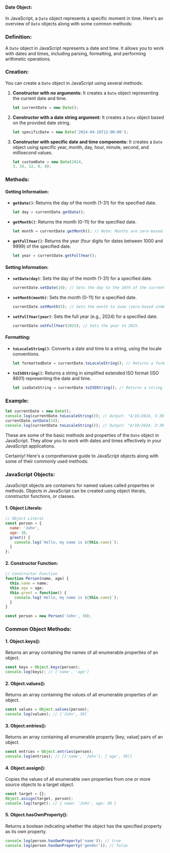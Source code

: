 #### Date Object:

In JavaScript, a `Date` object represents a specific moment in time. Here's an overview of `Date` objects along with some common methods:

### Definition:
A `Date` object in JavaScript represents a date and time. It allows you to work with dates and times, including parsing, formatting, and performing arithmetic operations.

### Creation:
You can create a `Date` object in JavaScript using several methods:
1. **Constructor with no arguments:** It creates a `Date` object representing the current date and time.
    ```javascript
    let currentDate = new Date();
    ```

2. **Constructor with a date string argument:** It creates a `Date` object based on the provided date string.
    ```javascript
    let specificDate = new Date('2024-04-16T12:00:00');
    ```

3. **Constructor with specific date and time components:** It creates a `Date` object using specific year, month, day, hour, minute, second, and millisecond values.
    ```javascript
    let customDate = new Date(2024, 
    3, 16, 12, 0, 0);
    ```

### Methods:

#### Getting Information:
- **`getDate()`**: Returns the day of the month (1-31) for the specified date.
  ```javascript
  let day = currentDate.getDate();
  ```

- **`getMonth()`**: Returns the month (0-11) for the specified date.
  ```javascript
  let month = currentDate.getMonth(); // Note: Months are zero-based.
  ```

- **`getFullYear()`**: Returns the year (four digits for dates between 1000 and 9999) of the specified date.
  ```javascript
  let year = currentDate.getFullYear();
  ```

#### Setting Information:
- **`setDate(day)`**: Sets the day of the month (1-31) for a specified date.
  ```javascript
  currentDate.setDate(10); // Sets the day to the 10th of the current month.
  ```

- **`setMonth(month)`**: Sets the month (0-11) for a specified date.
  ```javascript
  currentDate.setMonth(5); // Sets the month to June (zero-based index).
  ```

- **`setFullYear(year)`**: Sets the full year (e.g., 2024) for a specified date.
  ```javascript
  currentDate.setFullYear(2025); // Sets the year to 2025.
  ```

#### Formatting:
- **`toLocaleString()`**: Converts a date and time to a string, using the locale conventions.
  ```javascript
  let formattedDate = currentDate.toLocaleString(); // Returns a formatted date string.
  ```

- **`toISOString()`**: Returns a string in simplified extended ISO format (ISO 8601) representing the date and time.
  ```javascript
  let isoDateString = currentDate.toISOString(); // Returns a string in ISO format.
  ```

### Example:
```javascript
let currentDate = new Date();
console.log(currentDate.toLocaleString()); // Output: "4/16/2024, 3:30:00 PM"
currentDate.setDate(10);
console.log(currentDate.toLocaleString()); // Output: "4/10/2024, 3:30:00 PM"
```

These are some of the basic methods and properties of the `Date` object in JavaScript. They allow you to work with dates and times effectively in your JavaScript applications.


Certainly! Here's a comprehensive guide to JavaScript objects along with some of their commonly used methods:

### JavaScript Objects:

JavaScript objects are containers for named values called properties or methods. Objects in JavaScript can be created using object literals, constructor functions, or classes.

#### 1. Object Literals:
```javascript
// Object Literal
const person = {
  name: 'John',
  age: 30,
  greet() {
    console.log(`Hello, my name is ${this.name}`);
  }
};
```

#### 2. Constructor Function:
```javascript
// Constructor Function
function Person(name, age) {
  this.name = name;
  this.age = age;
  this.greet = function() {
    console.log(`Hello, my name is ${this.name}`);
  }
}

const person = new Person('John', 30);
```


### Common Object Methods:

#### 1. Object.keys():
Returns an array containing the names of all enumerable properties of an object.
```javascript
const keys = Object.keys(person);
console.log(keys); // ['name', 'age']
```

#### 2. Object.values():
Returns an array containing the values of all enumerable properties of an object.
```javascript
const values = Object.values(person);
console.log(values); // ['John', 30]
```

#### 3. Object.entries():
Returns an array containing all enumerable property [key, value] pairs of an object.
```javascript
const entries = Object.entries(person);
console.log(entries); // [['name', 'John'], ['age', 30]]
```

#### 4. Object.assign():
Copies the values of all enumerable own properties from one or more source objects to a target object.
```javascript
const target = {};
Object.assign(target, person);
console.log(target); // { name: 'John', age: 30 }
```

#### 5. Object.hasOwnProperty():
Returns a boolean indicating whether the object has the specified property as its own property.
```javascript
console.log(person.hasOwnProperty('name')); // true
console.log(person.hasOwnProperty('gender')); // false
```
